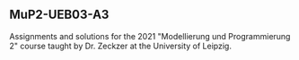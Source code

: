 ## MuP2-UEB03-A3
Assignments and solutions for the 2021 "Modellierung und Programmierung 2" course taught by Dr. Zeckzer at the University of Leipzig.
